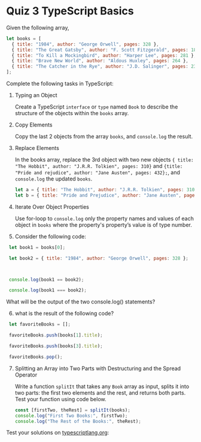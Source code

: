 # Quiz 3 TypeScript Basics

Given the following array,

```javascript
let books = [
  { title: "1984", author: "George Orwell", pages: 328 },
  { title: "The Great Gatsby", author: "F. Scott Fitzgerald", pages: 180 },
  { title: "To Kill a Mockingbird", author: "Harper Lee", pages: 281 },
  { title: "Brave New World", author: "Aldous Huxley", pages: 264 },
  { title: "The Catcher in the Rye", author: "J.D. Salinger", pages: 234 },
];
```

Complete the following tasks in TypeScript:

1. Typing an Object

   Create a TypeScript `interface` or `type` named `Book` to describe the structure of the objects within the `books` array.

2. Copy Elements

   Copy the last 2 objects from the array `books`, and `console.log` the result.

3. Replace Elements

   In the books array, replace the 3rd object with two new objects `{ title: "The Hobbit", author: "J.R.R. Tolkien", pages: 310}` and `{title: "Pride and rejudice", author: "Jane Austen", pages: 432};`, and `console.log` the updated `books`.

   ```javascript
   let a = { title: "The Hobbit", author: "J.R.R. Tolkien", pages: 310 };
   let b = { title: "Pride and Prejudice", author: "Jane Austen", pages: 432 };
   ```

4. Iterate Over Object Properties

   Use for-loop to `console.log` only the property names and values of each object in `books` where the property's property’s value is of type number.

5. Consider the following code:
  ```javascript
   let book1 = books[0];

   let book2 = { title: "1984", author: "George Orwell", pages: 328 };



   console.log(book1 == book2);

   console.log(book1 === book2);
   ```
   What will be the output of the two console.log() statements?

6. what is the result of the following code?
  ```javascript
   let favoriteBooks = [];

   favoriteBooks.push(books[1].title);

   favoriteBooks.push(books[3].title);

   favoriteBooks.pop();
   ```

7. Splitting an Array into Two Parts with Destructuring and the Spread Operator

   Write a function `splitIt` that takes any `Book` array as input, splits it into two parts: the first two elements and the rest, and returns both parts. Test your function using code below.

   ```javascript
   const [firstTwo, theRest] = splitIt(books);
   console.log("First Two Books:", firstTwo);
   console.log("The Rest of the Books:", theRest);
   ```

Test your solutions on [typescriptlang.org](https://www.typescriptlang.org/play?#code/DYUwLgBARg9jDWBnCBeCBtAsAKAhA3hGAJZigBcEARAIwCcAHACxUA0EAhgK5gAWMAJ0pUA4iEEBzEBADyAgO4hgwNhAAOHKYkoBmAEwMIAX1Y48hEmRDCAKr2kiBIDpBEvEUAJ6rufQcIAxADoIAGUAYxgwSADSAC8pAQ5gABNVDS1KGgYABmNTXAIiUgpqGxgIAGliZU4IAFkYcPhiADsJKGIBNPZffiFqAAkOATUQAQgAGRAQdM0QbQgDGnyzIstSqgAhJIA3aQA5EHkIAHVBVJ8efuEAQVSYLmRBrgAPUG92DIXKPQA2JirQoWErWMr2CAAYRc4XsEzaRAhACVPLNetd-NQAFJBAAiIVCyTaiTmmSWOkBJhwAF0ANxAA):